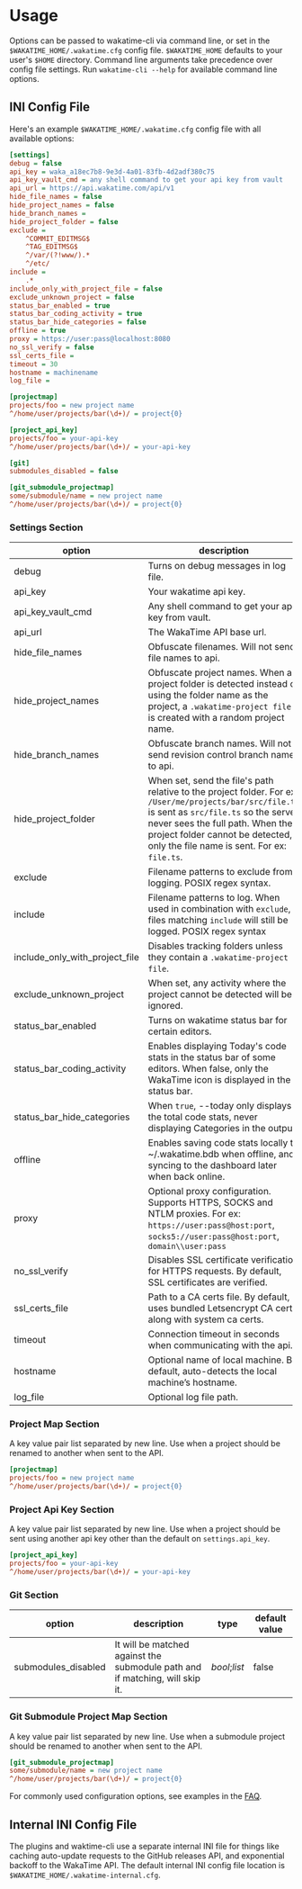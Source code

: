 # Usage

Options can be passed to wakatime-cli via command line, or set in the `$WAKATIME_HOME/.wakatime.cfg` config file.
`$WAKATIME_HOME` defaults to your user's `$HOME` directory.
Command line arguments take precedence over config file settings.
Run `wakatime-cli --help` for available command line options.

## INI Config File

Here's an example `$WAKATIME_HOME/.wakatime.cfg` config file with all available options:

```ini
[settings]
debug = false
api_key = waka_a18ec7b8-9e3d-4a01-83fb-4d2adf380c75
api_key_vault_cmd = any shell command to get your api key from vault
api_url = https://api.wakatime.com/api/v1
hide_file_names = false
hide_project_names = false
hide_branch_names =
hide_project_folder = false
exclude =
    ^COMMIT_EDITMSG$
    ^TAG_EDITMSG$
    ^/var/(?!www/).*
    ^/etc/
include =
    .*
include_only_with_project_file = false
exclude_unknown_project = false
status_bar_enabled = true
status_bar_coding_activity = true
status_bar_hide_categories = false
offline = true
proxy = https://user:pass@localhost:8080
no_ssl_verify = false
ssl_certs_file =
timeout = 30
hostname = machinename
log_file =

[projectmap]
projects/foo = new project name
^/home/user/projects/bar(\d+)/ = project{0}

[project_api_key]
projects/foo = your-api-key
^/home/user/projects/bar(\d+)/ = your-api-key

[git]
submodules_disabled = false

[git_submodule_projectmap]
some/submodule/name = new project name
^/home/user/projects/bar(\d+)/ = project{0}
```

### Settings Section

| option                         | description | type | default value |
| ---                            | ---         | ---  | ---           |
| debug                          | Turns on debug messages in log file. | _bool_ | `false` |
| api_key                        | Your wakatime api key. | _string_ | |
| api_key_vault_cmd              | Any shell command to get your api key from vault. | _string_ | |
| api_url                        | The WakaTime API base url. | _string_ | <https://api.wakatime.com/api/v1> |
| hide_file_names                | Obfuscate filenames. Will not send file names to api. | _bool_;_list_ | `false` |
| hide_project_names             | Obfuscate project names. When a project folder is detected instead of using the folder name as the project, a `.wakatime-project file` is created with a random project name. | _bool_;_list_ | `false` |
| hide_branch_names              | Obfuscate branch names. Will not send revision control branch names to api. | _bool_;_list_ | `false` |
| hide_project_folder            | When set, send the file's path relative to the project folder. For ex: `/User/me/projects/bar/src/file.ts` is sent as `src/file.ts` so the server never sees the full path. When the project folder cannot be detected, only the file name is sent. For ex: `file.ts`. | _bool_ | `false` |
| exclude                        | Filename patterns to exclude from logging. POSIX regex syntax. | _bool_;_list_ | |
| include                        | Filename patterns to log. When used in combination with `exclude`, files matching `include` will still be logged. POSIX regex syntax | _bool_;_list_ | |
| include_only_with_project_file | Disables tracking folders unless they contain a `.wakatime-project file`. | _bool_ | `false` |
| exclude_unknown_project        | When set, any activity where the project cannot be detected will be ignored. | _bool_ | `false` |
| status_bar_enabled             | Turns on wakatime status bar for certain editors. | _bool_ | `true` |
| status_bar_coding_activity     | Enables displaying Today's code stats in the status bar of some editors. When false, only the WakaTime icon is displayed in the status bar. | _bool_ | `true` |
| status_bar_hide_categories     | When `true`, --today only displays the total code stats, never displaying Categories in the output. | _bool_ | `false` |
| offline                        | Enables saving code stats locally to ~/.wakatime.bdb when offline, and syncing to the dashboard later when back online. | _bool_ | `true` |
| proxy                          | Optional proxy configuration. Supports HTTPS, SOCKS and NTLM proxies. For ex: `https://user:pass@host:port`, `socks5://user:pass@host:port`, `domain\\user:pass` | _string_ | |
| no_ssl_verify                  | Disables SSL certificate verification for HTTPS requests. By default, SSL certificates are verified. | _bool_ | `false` |
| ssl_certs_file                 | Path to a CA certs file. By default, uses bundled Letsencrypt CA cert along with system ca certs. | _filepath_ | |
| timeout                        | Connection timeout in seconds when communicating with the api. | _int_ | `120` |
| hostname                       | Optional name of local machine. By default, auto-detects the local machine’s hostname. | _string_ | |
| log_file                       | Optional log file path. | _filepath_ | `~/.wakatime.log` |

### Project Map Section

A key value pair list separated by new line. Use when a project should be renamed to another when sent to the API.

```ini
[projectmap]
projects/foo = new project name
^/home/user/projects/bar(\d+)/ = project{0}
```

### Project Api Key Section

A key value pair list separated by new line. Use when a project should be sent using another api key other than the default on `settings.api_key`.

```ini
[project_api_key]
projects/foo = your-api-key
^/home/user/projects/bar(\d+)/ = your-api-key
```

### Git Section

| option                         | description | type | default value |
| ---                            | ---         | ---  | ---           |
| submodules_disabled            | It will be matched against the submodule path and if matching, will skip it. | _bool_;_list_ | false |

### Git Submodule Project Map Section

A key value pair list separated by new line. Use when a submodule project should be renamed to another when sent to the API.

```ini
[git_submodule_projectmap]
some/submodule/name = new project name
^/home/user/projects/bar(\d+)/ = project{0}
```

For commonly used configuration options, see examples in the [FAQ](https://wakatime.com/faq).

## Internal INI Config File

The plugins and waktime-cli use a separate internal INI file for things like caching auto-update requests to the GitHub releases API, and exponential backoff to the WakaTime API.
The default internal INI config file location is `$WAKATIME_HOME/.wakatime-internal.cfg`.
